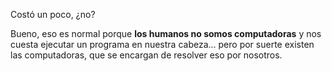 Costó un poco, ¿no? 

Bueno, eso es normal porque **los humanos no somos computadoras** y nos cuesta ejecutar un programa en nuestra cabeza... pero por suerte existen las computadoras, que se encargan de resolver eso por nosotros.
